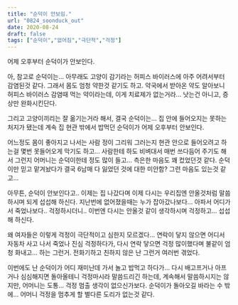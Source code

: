 ```yaml
---
title: "순덕이 안보임."
url: "0824_soonduck_out"
date: 2020-08-24
draft: false
tags: ["순덕이","없어짐","극단적","걱정"]
---
```

어제 오후부터 순덕이가 안보인다.

아, 참고로 순덕이는... 아무래도 고양이 감기라는
허피스 바이러스에 아주 어려서부터 감염된것 같다.
그래서 몸도 엄청 약한것 같기도 하고.
약국에서 받아온 약도 알아보니 허피스 바이러스 감염때 먹는 약이라는데,
이게 치료제가 없는거라... 낫는건 아니고, 증상만 완화시킨단다.

그리고 고양이끼리는 잘 옮기는거라 해서,
결국 순덕이는... 집 안에 들어오지는 못하는 처지가 됐는데
계속 집 현관 밖에서 밥먹던 순덕이가 어제 오후부터 안보인다.

어느정도 몸이 좋아지고 나서는 사람 정이 그리워 그러는지
현관 안으로 들어오려고 하는걸 몇번 못들어오게 막기도 하고...
사람한테 하도 비벼대서 매번 쓰다듬어 주기도 해서 그런지
어머니는 순덕이한테 정도 많이 들고... 측은한 마음도 꽤 컸었던것 같다.
순덕이만 믿고 맡겨놨다가 결국 6남매 다 잃었던 것에 대한 미안함? 그런 마음도 있는것 같고...

아무튼, 순덕이 안보인다고.. 이제는 집 나갔다며
이제 다시는 우리집엔 안올것처럼 말씀하시며 되게 섭섭해 하신다.
지난번에 없어졌을때는 누가 잡아갔나보다...
아파서 어디가서 죽었나보다.. 걱정하시더니..
이번엔 다시는 안올것 같이 생각하시며 걱정하고... 섭섭해 하신다.

왜 여자들은 이렇게 걱정이 극단적이고 심한지 모르겠다...
연락이 닿지 않으면 어디서 자동차 사고 나서 죽었나 진심 걱정하다가,
다시 연락 닿으면 걱정 많이했다며 불같이 엄청 화내고... 하는 그런거.
전화기하고 친하지 않은 난 그런거 여러번 겪었다.

이번에도 난 순덕이가 어디 재미난데 가서 놀고 밥먹고 하다가...
다시 배고프거나 아프거나 심심해지면 돌아올테니 걱정마시라 말씀드리긴 하는데,
계속해서 말씀하시지는 않지만, 어머니는 도통... 걱정 멈출 생각이 없으신가보다.
순덕이가 돌아오길 바라는 수 밖에... 어머니 걱정을 멈추게 할 별다른 도리가 없는것 같다.
